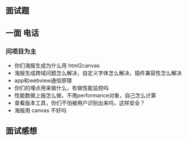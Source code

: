 ## 面试题

## 一面 电话

### 问项目为主

- 你们海报生成为什么用 html2canvas
- 海报生成跨域问题怎么解决，自定义字体怎么解决，插件兼容性怎么解决
- app和webview通信原理
- 你们的埋点用来做什么，有做性能监控吗
- 性能数据上报怎么做，不用performance对象，自己怎么计算
- 查看版本工具，你们不怕被用户识别出来吗，这样安全？
- 海报用 canvas 不好吗

## 面试感想
